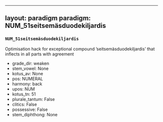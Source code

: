 
---
layout: paradigm
paradigm: NUM_51seitsemäsduodekiljardis
---
### ` NUM_51seitsemäsduodekiljardis `

Optimisation hack for exceptional compound ’seitsemäsduodekiljardis’ that inflects in all parts with agreement
* grade_dir: weaken
* stem_vowel: None
* kotus_av: None
* pos: NUMERAL
* harmony: back
* upos: NUM
* kotus_tn: 51
* plurale_tantum: False
* clitics: False
* possessive: False
* stem_diphthong: None
